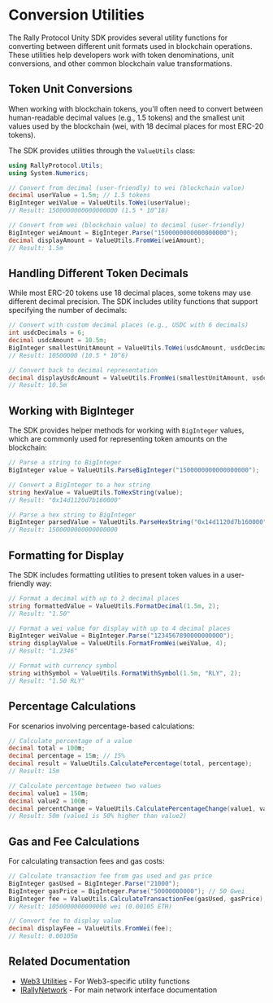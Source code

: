 # Conversion Utilities

The Rally Protocol Unity SDK provides several utility functions for converting between different unit formats used in blockchain operations. These utilities help developers work with token denominations, unit conversions, and other common blockchain value transformations.

## Token Unit Conversions

When working with blockchain tokens, you'll often need to convert between human-readable decimal values (e.g., 1.5 tokens) and the smallest unit values used by the blockchain (wei, with 18 decimal places for most ERC-20 tokens).

The SDK provides utilities through the `ValueUtils` class:

```csharp
using RallyProtocol.Utils;
using System.Numerics;

// Convert from decimal (user-friendly) to wei (blockchain value)
decimal userValue = 1.5m; // 1.5 tokens
BigInteger weiValue = ValueUtils.ToWei(userValue);
// Result: 1500000000000000000 (1.5 * 10^18)

// Convert from wei (blockchain value) to decimal (user-friendly)
BigInteger weiAmount = BigInteger.Parse("1500000000000000000");
decimal displayAmount = ValueUtils.FromWei(weiAmount);
// Result: 1.5m
```

## Handling Different Token Decimals

While most ERC-20 tokens use 18 decimal places, some tokens may use different decimal precision. The SDK includes utility functions that support specifying the number of decimals:

```csharp
// Convert with custom decimal places (e.g., USDC with 6 decimals)
int usdcDecimals = 6;
decimal usdcAmount = 10.5m;
BigInteger smallestUnitAmount = ValueUtils.ToWei(usdcAmount, usdcDecimals);
// Result: 10500000 (10.5 * 10^6)

// Convert back to decimal representation
decimal displayUsdcAmount = ValueUtils.FromWei(smallestUnitAmount, usdcDecimals);
// Result: 10.5m
```

## Working with BigInteger

The SDK provides helper methods for working with `BigInteger` values, which are commonly used for representing token amounts on the blockchain:

```csharp
// Parse a string to BigInteger
BigInteger value = ValueUtils.ParseBigInteger("1500000000000000000");

// Convert a BigInteger to a hex string
string hexValue = ValueUtils.ToHexString(value);
// Result: "0x14d1120d7b160000"

// Parse a hex string to BigInteger
BigInteger parsedValue = ValueUtils.ParseHexString("0x14d1120d7b160000");
// Result: 1500000000000000000
```

## Formatting for Display

The SDK includes formatting utilities to present token values in a user-friendly way:

```csharp
// Format a decimal with up to 2 decimal places
string formattedValue = ValueUtils.FormatDecimal(1.5m, 2);
// Result: "1.50"

// Format a wei value for display with up to 4 decimal places
BigInteger weiValue = BigInteger.Parse("1234567890000000000"); 
string displayValue = ValueUtils.FormatFromWei(weiValue, 4);
// Result: "1.2346"

// Format with currency symbol
string withSymbol = ValueUtils.FormatWithSymbol(1.5m, "RLY", 2);
// Result: "1.50 RLY"
```

## Percentage Calculations

For scenarios involving percentage-based calculations:

```csharp
// Calculate percentage of a value
decimal total = 100m;
decimal percentage = 15m; // 15%
decimal result = ValueUtils.CalculatePercentage(total, percentage);
// Result: 15m

// Calculate percentage between two values
decimal value1 = 150m;
decimal value2 = 100m;
decimal percentChange = ValueUtils.CalculatePercentageChange(value1, value2);
// Result: 50m (value1 is 50% higher than value2)
```

## Gas and Fee Calculations

For calculating transaction fees and gas costs:

```csharp
// Calculate transaction fee from gas used and gas price
BigInteger gasUsed = BigInteger.Parse("21000");
BigInteger gasPrice = BigInteger.Parse("50000000000"); // 50 Gwei
BigInteger fee = ValueUtils.CalculateTransactionFee(gasUsed, gasPrice);
// Result: 1050000000000000 wei (0.00105 ETH)

// Convert fee to display value
decimal displayFee = ValueUtils.FromWei(fee);
// Result: 0.00105m
```

## Related Documentation

- [Web3 Utilities](./web3-utilities.md) - For Web3-specific utility functions
- [IRallyNetwork](./IRallyNetwork.md) - For main network interface documentation
